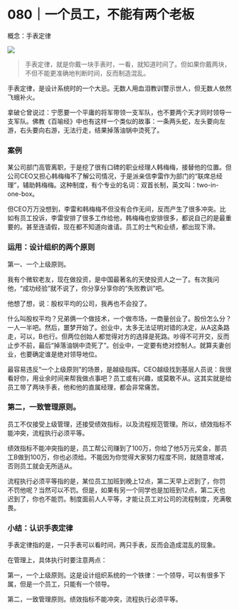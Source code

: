 # 080｜一个员工，不能有两个老板

概念：手表定律

![](../img/19cef1e3be8bee1894f9fce215b879c9.jpg)

> 手表定律，就是你戴一块手表时，一看，就知道时间了。但如果你戴两块，不但不能更准确地判断时间，反而制造混乱。

手表定律，是设计系统时的一个大忌。无数人用血泪教训警示世人，但无数人依然飞蛾补火。

拿破仑曾说过：宁愿要一个平庸的将军带领一支军队，也不要两个天才同时领导一支军队。佛教《百喻经》中也有这样一个类似的故事：一条两头蛇，左头要向左游，右头要向右游，无法行走，结果掉落油锅中烫死了。

### 案例

某公司部门高管离职，于是挖了很有口碑的职业经理人韩梅梅，接替他的位置。但公司CEO又担心韩梅梅不了解公司情况，于是派亲信李雷作为部门的“联席总经理”，辅助韩梅梅。这种制度，有个专业的名词：双首长制，英文叫：two-in-one-box。

但CEO万万没想到，李雷和韩梅梅不但没有合作无间，反而产生了很多冲突。比如有员工投诉，李雷安排了很多工作给他，韩梅梅也安排很多，都说自己的是最重要的。甚至连请假，现在都不知道向谁请。员工的士气和业绩，都出现下滑。

### 运用：设计组织的两个原则

第一、一个上级原则。

我有个微软老友，现在做投资，是中国最著名的天使投资人之一了。有次我问他，“成功经验”就不说了，你分享分享你的“失败教训”吧。

他想了想，说：股权平均的公司，我再也不会投了。

什么叫股权平均？兄弟俩一个做技术，一个做市场，一商量创业了。股份怎么分？一人一半吧。然后，噩梦开始了。创业中，太多无法证明对错的决定，从A这条路走，可以，B也行。但两位创始人都觉得对方的选择是死路。吵得不可开交，反而止步不前，最后“掉落油锅中烫死了”。创业中，一定要有绝对控制人。就算夫妻创业，也要确定谁是绝对领导地位。

最容易违反“一个上级原则”的场景，是越级指挥。CEO越级找到基层人员说：我很看好你，用业余时间来帮我做点事吧？员工或有兴趣，或莫敢不从。这其实就是给员工带了两块手表，他和他的直属经理，都会非常痛苦。

### 第二，一致管理原则。

员工不仅接受上级管理，还接受绩效指标，以及流程规范管理。所以，绩效指标不能冲突，流程执行必须平等。

绩效指标不能冲突指的是，员工帮公司赚到了100万，你给了他5万元奖金，那员工B做到100万，你也必须给。不能因为你觉得大家努力程度不同，就随意增减，否则员工就会无所适从。

流程执行必须平等指的是，某位员工加班到晚上12点，第二天早上迟到了，你罚不罚他呢？当然可以不罚。但是，如果有另一个同学也是加班到12点，第二天也迟到了，你也不能罚。制度面前人人平等，才能让员工对公司的流程制度，充满敬畏。

### 小结：认识手表定律

手表定律指的是，一只手表可以看时间，两只手表，反而会造成混乱的现象。

在管理上，具体执行时要注意两点：

第一，一个上级原则。这是设计组织系统的一个铁律：一个领导，可以有很多下属，但是一个员工，只能有一个领导。

第二，一致管理原则。绩效指标不能冲突，流程执行必须平等。